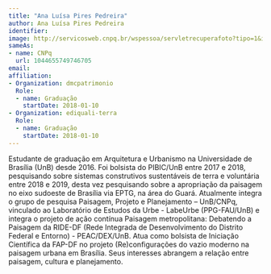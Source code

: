 ```yaml
---
title: "Ana Luísa Pires Pedreira"
author: Ana Luísa Pires Pedreira
identifier: 
image: http://servicosweb.cnpq.br/wspessoa/servletrecuperafoto?tipo=1&id=K8646602T8
sameAs:
- name: CNPq
  url: 1044655749746705
email: 
affiliation:
- Organization: dmcpatrimonio
  Role:
  - name: Graduação
    startDate: 2018-01-10
- Organization: ediquali-terra
  Role:
  - name: Graduação
    startDate: 2018-01-10
---
```


Estudante de graduação em Arquitetura e Urbanismo na Universidade de
Brasília (UnB) desde 2016. Foi bolsista do PIBIC/UnB entre 2017 e 2018,
pesquisando sobre sistemas construtivos sustentáveis de terra e
voluntária entre 2018 e 2019, desta vez pesquisando sobre a apropriação
da paisagem no eixo sudoeste de Brasília via EPTG, na área do Guará.
Atualmente integra o grupo de pesquisa Paisagem, Projeto e Planejamento
– UnB/CNPq, vinculado ao Laboratório de Estudos da Urbe - LabeUrbe
(PPG-FAU/UnB) e integra o projeto de ação contínua Paisagem
metropolitana: Debatendo a Paisagem da RIDE-DF (Rede Integrada de
Desenvolvimento do Distrito Federal e Entorno) - PEAC/DEX/UnB. Atua como
bolsista de Iniciação Científica da FAP-DF no projeto (Re)configurações
do vazio moderno na paisagem urbana em Brasília. Seus interesses
abrangem a relação entre paisagem, cultura e planejamento. 

